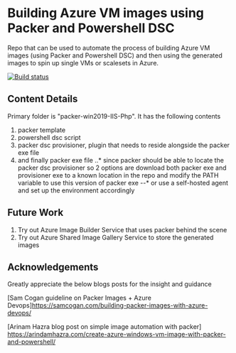 # Building Azure VM images using Packer and Powershell DSC

Repo that can be used to automate the process of building Azure VM images (using Packer and Powershell DSC) and then using the generated images to spin up single VMs or scalesets in Azure. 

[![Build status](https://sdrk.visualstudio.com/VmImage-Packer-Powershell/_apis/build/status/Packer%20Image%20Build)](https://sdrk.visualstudio.com/VmImage-Packer-Powershell/_build/latest?definitionId=55)

## Content Details

Primary folder is "packer-win2019-IIS-Php". It has the following contents

1. packer template
2. powershell dsc script
3. packer dsc provisioner, plugin that needs to reside alongside the packer exe file
4. and finally packer exe file
..* since packer should be able to locate the packer dsc provisioner so 2 options are download both packer exe and provisioner exe to a known location in the repo and modify the PATH variable to use this version of packer exe
--* or use a self-hosted agent and set up the environment accordingly

## Future Work

1. Try out Azure Image Builder Service that uses packer behind the scene
2. Try out Azure Shared Image Gallery Service to store the generated images

## Acknowledgements

Greatly appreciate the below blogs posts for the insight and guidance

[Sam Cogan guideline on Packer Images + Azure Devops]https://samcogan.com/building-packer-images-with-azure-devops/

[Arinam Hazra blog post on simple image automation with packer] https://arindamhazra.com/create-azure-windows-vm-image-with-packer-and-powershell/

